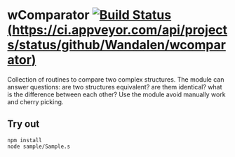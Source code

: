 
# wComparator [![Build Status](https://travis-ci.org/Wandalen/wComparator.svg?branch=master)](https://travis-ci.org/Wandalen/wComparator) [(https://ci.appveyor.com/api/projects/status/github/Wandalen/wcomparator)](https://ci.appveyor.com/project/Wandalen/wcomparator)

Collection of routines to compare two complex structures. The module can answer questions: are two structures equivalent? are them identical? what is the difference between each other? Use the module avoid manually work and cherry picking.

## Try out
```
npm install
node sample/Sample.s
```






